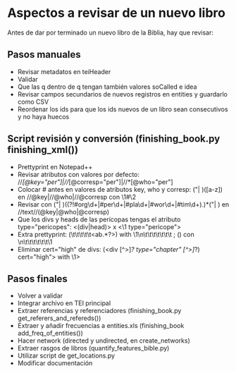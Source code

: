 # Aspectos a revisar de un nuevo libro

Antes de dar por terminado un nuevo libro de la Biblia, hay que revisar:

## Pasos manuales
- Revisar metadatos en teiHeader
- Validar
- Que las q dentro de q tengan también valores soCalled e idea
- Revisar campos secundarios de nuevos registros en entities y guardarlo como CSV
- Reordenar los ids para que los ids nuevos de un libro sean consecutivos y no haya huecos

## Script revisión y conversión (finishing_book.py finishing_xml())
- Prettyprint en Notepad++
- Revisar atributos con valores por defecto: //*[@key="per"]|//*[@corresp="per"]|//*[@who="per"]
- Colocar # antes en valores de atributos key, who y corresp: ("| )([a-z])	 en //@key|//@who|//@corresp con \1#\2
- Revisar con ("| )((?!#org\d+|#per\d+|#pla\d+|#wor\d+|#tim\d+).)*("| ) en //text//(@key|@who|@corresp)
- Que los divs y heads de las perícopas tengas el atributo type="pericopes": <(div|head)> x <\1 type="pericope"> 
- Extra prettyprint: (\t\t\t\t\t<ab.*?>) with \1\n\t\t\t\t\t\t\t ; (</ab>) con \n\t\t\t\t\t\t\1
- Eliminar  cert="high" de divs: (<div [^>]*? type="chapter" [^>]*?) cert="high"> with \1>

## Pasos finales
- Volver a validar
- Integrar archivo en TEI principal
- Extraer referencias y referenciadores (finishing_book.py get_referers_and_refereds())
- Extraer y añadir frecuencias a entities.xls (finishing_book add_freq_of_entities())
- Hacer network (directed y undirected, en create_networks)
- Extraer rasgos de libros (quantify_features_bible.py)
- Utilizar script de get_locations.py
- Modificar documentación

